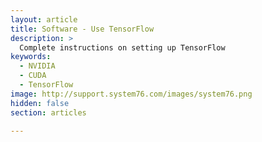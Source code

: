 ```yaml
---
layout: article
title: Software - Use TensorFlow
description: >
  Complete instructions on setting up TensorFlow
keywords:
  - NVIDIA
  - CUDA
  - TensorFlow
image: http://support.system76.com/images/system76.png
hidden: false
section: articles

---
```

